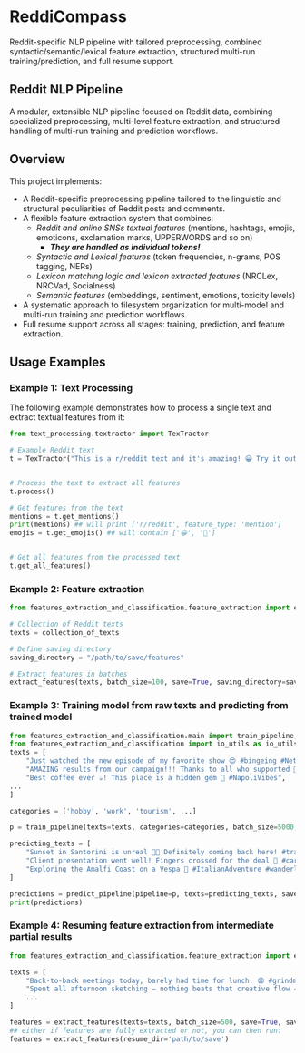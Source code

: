 # ReddiCompass
Reddit-specific NLP pipeline with tailored preprocessing, combined syntactic/semantic/lexical feature extraction, structured multi-run training/prediction, and full resume support.

## Reddit NLP Pipeline

A modular, extensible NLP pipeline focused on Reddit data, combining specialized preprocessing, multi-level feature extraction, and structured handling of multi-run training and prediction workflows.

## Overview

This project implements:

- A Reddit-specific preprocessing pipeline tailored to the linguistic and structural peculiarities of Reddit posts and comments.
- A flexible feature extraction system that combines:
  - *Reddit and online SNSs textual features* (mentions, hashtags, emojis, emoticons, exclamation marks, UPPERWORDS and so on)
    - ***They are handled as individual tokens!***
  - *Syntactic and Lexical features* (token frequencies, n-grams, POS tagging, NERs)
  - *Lexicon matching logic and lexicon extracted features* (NRCLex, NRCVad, Socialness)
  - *Semantic features* (embeddings, sentiment, emotions, toxicity levels)
- A systematic approach to filesystem organization for multi-model and multi-run training and prediction workflows.
- Full resume support across all stages: training, prediction, and feature extraction.

## Usage Examples

### Example 1: Text Processing

The following example demonstrates how to process a single text and extract textual features from it:

```python
from text_processing.textractor import TexTractor

# Example Reddit text
t = TexTractor("This is a r/reddit text and it's amazing! 😀 Try it out 🚀 #reddit www.reddit.com")


# Process the text to extract all features
t.process()

# Get features from the text
mentions = t.get_mentions()
print(mentions) ## will print ['r/reddit', feature_type: 'mention']
emojis = t.get_emojis() ## will contain ['😀', '🚀']


# Get all features from the processed text
t.get_all_features()
```
### Example 2: Feature extraction

```python
from features_extraction_and_classification.feature_extraction import extract_features

# Collection of Reddit texts
texts = collection_of_texts

# Define saving directory
saving_directory = "/path/to/save/features"

# Extract features in batches
extract_features(texts, batch_size=100, save=True, saving_directory=saving_directory) #will store features in a .parquet file and input texts in a separate .parquet file
```

### Example 3: Training model from raw texts and predicting from trained model

```python
from features_extraction_and_classification.main import train_pipeline, predict_pipeline
from features_extraction_and_classification import io_utils as io_utils
texts = [
    "Just watched the new episode of my favorite show 😍 #bingeing #Netflix",
    "AMAZING results from our campaign!!! Thanks to all who supported 💪 #TeamWork",
    "Best coffee ever ☕️! This place is a hidden gem 💎 #NapoliVibes",
...
]

categories = ['hobby', 'work', 'tourism', ...]

p = train_pipeline(texts=texts, categories=categories, batch_size=5000, saving_directory=io_utils.DEFAULT_MODELS_PATH.joinpath('new_model'))

predicting_texts = [
    "Sunset in Santorini is unreal 🌅💕 Definitely coming back here! #travel #Greece",
    "Client presentation went well! Fingers crossed for the deal 🤞 #careergoals",           
    "Exploring the Amalfi Coast on a Vespa 🚀 #ItalianAdventure #wanderlust",               
]

predictions = predict_pipeline(pipeline=p, texts=predicting_texts, save=False) #PREDICTIONS FROM ALREADY TRAINED MODEL
print(predictions)
```

### Example 4: Resuming feature extraction from intermediate partial results

```python
from features_extraction_and_classification.feature_extraction import extract_features

texts = [
    "Back-to-back meetings today, barely had time for lunch. 😩 #grindmode",                 
    "Spent all afternoon sketching — nothing beats that creative flow ✍️ #artlife",
    ...
]

features = extract_features(texts=texts, batch_size=500, save=True, saving_directory = 'path/to/save') ##NEED TO SET SAVE=True for future resumes
## either if features are fully extracted or not, you can then run:
features = extract_features(resume_dir='path/to/save')

```

